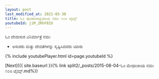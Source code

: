 ```yaml
---
layout: post
last_modified_at: 2021-03-30
title: ಓಂ ಪುಂಡರೀಕಾಕ್ಷಯಾಯ ನಮಃ ೧೦೮ ಟೈಮ್ಸ್
youtubeId: jiM_2RhF8IU
---
```

 
 
 ಓಂ ದೇವಾಸುರ ವಿನಿರ್ಮಾತ್ರೆ ನಮಃ  
 
 -  ಅಸುರರು ಮತ್ತು ದೇವತೆಗಳನ್ನು ಸೃಷ್ಟಿಸಿದವರು ಯಾರು 
 
  
 
  
 
 
 
 
 
 


{% include youtubePlayer.html id=page.youtubeId %}
 
[Next]({{ site.baseurl }}{% link  split2/_posts/2015-08-04-ಓಂ ಮೇಧಾಜಾಯ ನಮಃ ೧೦೮ ಟೈಮ್ಸ್.md%})
 
